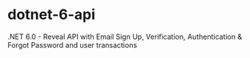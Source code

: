 # dotnet-6-api

.NET 6.0 - Reveal API with Email Sign Up, Verification, Authentication & Forgot Password and user transactions

